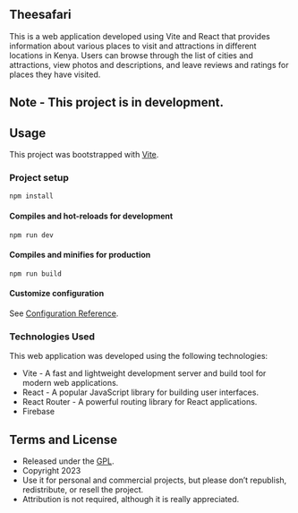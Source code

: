 ## Theesafari
This is a web application developed using Vite and React that provides information about various places to visit and attractions in different locations in Kenya. Users can browse through the list of cities and attractions, view photos and descriptions, and leave reviews and ratings for places they have visited.

## Note - This project is in development.

## Usage

This project was bootstrapped with [Vite](https://vitejs.dev/).

### Project setup
```
npm install
```

#### Compiles and hot-reloads for development
```
npm run dev
```

#### Compiles and minifies for production
```
npm run build
```

#### Customize configuration
See [Configuration Reference](https://vitejs.dev/guide/).

### Technologies Used

This web application was developed using the following technologies:

- Vite - A fast and lightweight development server and build tool for modern web applications.
- React - A popular JavaScript library for building user interfaces.
- React Router - A powerful routing library for React applications.
- Firebase

## Terms and License

- Released under the [GPL](https://www.gnu.org/licenses/gpl-3.0.html).
- Copyright 2023
- Use it for personal and commercial projects, but please don’t republish, redistribute, or resell the project.
- Attribution is not required, although it is really appreciated.    
